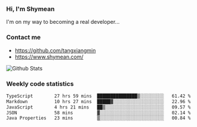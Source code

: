 ### Hi, I'm Shymean

I'm on my way to becoming a real developer...

### Contact me

- <https://github.com/tangxiangmin>
- <https://www.shymean.com/>

![Github Stats](https://github-readme-stats.vercel.app/api?username=tangxiangmin&show_icons=true&theme=dark)


###  Weekly code statistics

<!--START_SECTION:waka-->

```txt
TypeScript        27 hrs 59 mins  ███████████████▒░░░░░░░░░   61.42 %
Markdown          10 hrs 27 mins  █████▓░░░░░░░░░░░░░░░░░░░   22.96 %
JavaScript        4 hrs 21 mins   ██▒░░░░░░░░░░░░░░░░░░░░░░   09.57 %
JSON              58 mins         ▓░░░░░░░░░░░░░░░░░░░░░░░░   02.14 %
Java Properties   23 mins         ▒░░░░░░░░░░░░░░░░░░░░░░░░   00.84 %
```

<!--END_SECTION:waka-->